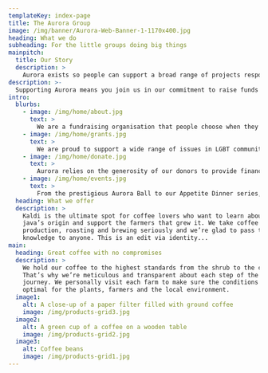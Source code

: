 ```yaml
---
templateKey: index-page
title: The Aurora Group
image: /img/banner/Aurora-Web-Banner-1-1170x400.jpg
heading: What we do
subheading: For the little groups doing big things
mainpitch:
  title: Our Story
  description: >
    Aurora exists so people can support a broad range of projects responding to the coalface needs of our community. We are the organisation people choose when they want their money to benefit the little groups doing big things.
description: >-
  Supporting Aurora means you join us in our commitment to raise funds through events that engage and celebrate the LGBTIQ community while empowering grass roots organisations to have the capacity to maximise their outreach and impact and ensure their projects are successfully realised.
intro:
  blurbs:
    - image: /img/home/about.jpg
      text: >
        We are a fundraising organisation that people choose when they want their money to benefit the community as a whole.
    - image: /img/home/grants.jpg
      text: >
        We are proud to support a wide range of issues in LGBT communities in New South Wales, particularly those that struggle to gain the support of government or other community fundraising.
    - image: /img/home/donate.jpg
      text: >
        Aurora relies on the generosity of our donors to provide financial support to projects and organisations benefitting gay, lesbian, bisexual and transgender communities in NSW.
    - image: /img/home/events.jpg
      text: >
        From the prestigious Aurora Ball to our Appetite Dinner series, we host a variety of fundraising events throughout the year where we showcase and develop success stories.
  heading: What we offer
  description: >
    Kaldi is the ultimate spot for coffee lovers who want to learn about their
    java’s origin and support the farmers that grew it. We take coffee
    production, roasting and brewing seriously and we’re glad to pass that
    knowledge to anyone. This is an edit via identity...
main:
  heading: Great coffee with no compromises
  description: >
    We hold our coffee to the highest standards from the shrub to the cup.
    That’s why we’re meticulous and transparent about each step of the coffee’s
    journey. We personally visit each farm to make sure the conditions are
    optimal for the plants, farmers and the local environment.
  image1:
    alt: A close-up of a paper filter filled with ground coffee
    image: /img/products-grid3.jpg
  image2:
    alt: A green cup of a coffee on a wooden table
    image: /img/products-grid2.jpg
  image3:
    alt: Coffee beans
    image: /img/products-grid1.jpg
---
```

